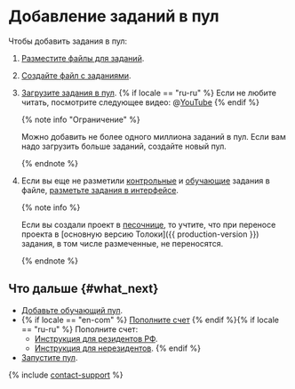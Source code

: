 # Добавление заданий в пул

Чтобы добавить задания в пул:
1. [Разместите файлы для заданий](cloud-storage.md).
1. [Создайте файл с заданиями](pool_csv.md).
1. [Загрузите задания в пул](task_upload.md).
    {% if locale == "ru-ru" %}
    Если не любите читать, посмотрите следующее видео: @[YouTube](https://www.youtube.com/embed/eHCHkepn-Pc?rel=0)
    {% endif %}

    {% note info "Ограничение" %}

    Можно добавить не более одного миллиона заданий в пул. Если вам надо загрузить больше заданий, создайте новый пул.

    {% endnote %}

1. Если вы еще не разметили [контрольные](../../glossary.md#control-task) и [обучающие](../../glossary.md#training-task) задания в файле, [разметьте задания в интерфейсе](task_markup.md).

    {% note info %}

    Если вы создали проект в [песочнице](../../glossary.md#sandbox), то учтите, что при переносе проекта в [основную версию Толоки]({{ production-version }}) задания, в том числе размеченные, не переносятся.

    {% endnote %}


## Что дальше {#what_next}

- [Добавьте обучающий пул](train.md).
- {% if locale == "en-com" %}
    [Пополните счет](refill.md)
    {% endif %}{% if locale == "ru-ru" %}
    Пополните счет:
    - [Инструкция для резидентов РФ](refill-russia.md).
    - [Инструкция для нерезидентов](refill.md).
    {% endif %}
- [Запустите пул](pool-run-and-stop.md).

{% include [contact-support](../_includes/contact-support-help.md) %}